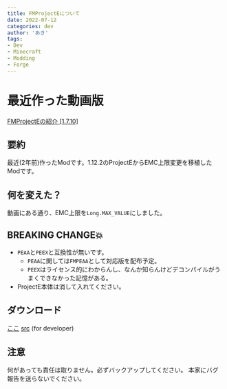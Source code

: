```yaml
---
title: FMProjectEについて
date: 2022-07-12
categories: dev
author: 'あき'
tags:
- Dev
- Minecraft
- Modding
- Forge
---
```


# 最近作った動画版

<script type="application/javascript" src="https://embed.nicovideo.jp/watch/sm40731600/script?w=640&h=360"></script><noscript><a href="https://www.nicovideo.jp/watch/sm40731600">FMProjectEの紹介 [1.7.10]</a></noscript>

## 要約

最近(2年前)作ったModです。1.12.2のProjectEからEMC上限変更を移植したModです。

## 何を変えた？

動画にある通り、EMC上限を``Long.MAX_VALUE``にしました。

## BREAKING CHANGE💥

* ``PEAA``と``PEEX``と互換性が無いです。
  * ``PEAA``に関しては``FMPEAA``として対応版を配布予定。
  * ``PEEX``はライセンス的にわからんし、なんか知らんけどデコンパイルがうまくできなかった記憶がある。
* ProjectE本体は消して入れてください。

## ダウンロード

[ここ](https://www.curseforge.com/minecraft/mc-mods/fmprojecte-fmpe)
[src](https://lab.teamblackcrystal.com/aki/fmprojecte) (for developer)

## 注意

何があっても責任は取りません。必ずバックアップしてください。
本家にバグ報告を送らないでください。